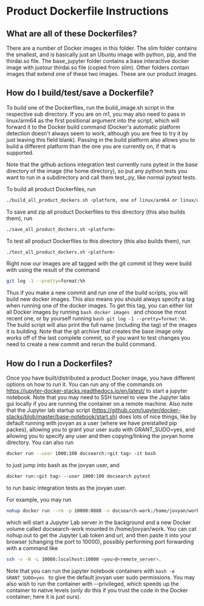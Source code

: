 # Product Dockerfile Instructions

<!-- TODO (Josh): We should probably eventually migrate to Docker compose -->

## What are all of these Dockerfiles?

There are a number of Docker images in this folder. The slim folder contains
the smallest, and is basically just an Ubuntu image with python, pip, and the 
thirdai.so file. The base_jupyter folder contains a base interactive docker
image with justour thirdai.so file (copied from slim). Other folders contain 
images that extend one of these two images. These are our product images.

## How do I build/test/save a Dockerfile?

To build one of the Dockerfiles, run the build_image.sh script in the respective
sub directory. If you are on m1, you may also need to pass in linux/arm64
as the first positional argument into the script, which will forward it to
the Docker build command (Docker's automatic platform detection doesn't always 
seem to work, although you are free to try it by just leaving this field 
blank). Passing in the build platform also allows you to build a 
different platform than the one you are currently on, if that is supported.

Note that the github actions integration test currently runs pytest in the base 
directory of the image (the home directory), so put any python tests you want to
run in a subdirectory and call them test_<test name>.py, like normal pytest tests.

To build all product Dockerfiles, run
```bash
./build_all_product_dockers.sh <platform, one of linux/arm64 or linux/amd64>
```
To save and zip all product Dockerfiles to this directory (this also builds them), run
 ```bash
./save_all_product_dockers.sh <platform>
```
To test all product Dockerfiles to this directory (this also builds them), run
 ```bash
./test_all_product_dockers.sh <platform>
```

Right now our images are all tagged with the git commit id they were build with
using the result of the command
 ```bash
git log -1 --pretty=format:%h
```
Thus if you make a new commit and run one of the build scripts, you will build
new docker images. This also means you should always specify a tag when running
one of the docker images. To get this tag, you can either list all Docker images
by running  ```bash docker images ``` and choose the most recent one, or by
yourself running  ```bash git log -1 --pretty=format:%h```. The build script
will also print the full name (including the tag) of the images it is building. 
Note that the git archive that creates the base image only works off of the last 
complete commit, so if you want to test changes you need to create a new commit 
and rerun the build command.

## How do I run a Dockerfiles?

Once you have built/distributed a product Docker image, you have different 
options on how to run it.
You can run any of the commands on https://jupyter-docker-stacks.readthedocs.io/en/latest/
to start a jupyter notebook. Note that you may need to SSH tunnel to view the
Jupyter labs gui locally if you are running the container on a remote machine. 
Also note that the Jupyter lab startup script 
(https://github.com/jupyter/docker-stacks/blob/master/base-notebook/start.sh)
does lots of nice things, like by default running with jovyan as a user (where
we have preistalled pip packes), allowing you to grant your user sudo with
GRANT_SUDO=yes, and allowing you to specify any user and then copying/linking
the jovyan home directory.
You can also run
```bash
docker run --user 1000:100 docsearch:<git tag> -it bash 
```
to just jump into bash as the jovyan user, and
```bash
docker run:<git tag> --user 1000:100 docsearch pytest
```
to run basic integration tests as the jovyan user.

For example, you may run
```bash
nohup docker run --rm -p 10000:8888 -v docsearch-work:/home/jovyan/work thirdai_docsearch_release:<git-tag> &
```
which will start a Jupyter Lab server in the background and a new Docker volume
called docsearch-work mounted in /home/jovyan/work. You can cat nohup.out
to get the Jupyter Lab token and url, and then paste it into your browser
(changing the port to 10000), possibly performing port forwarding with a 
command like 
```bash
ssh -v -N -L 10000:localhost:10000 <you>@<remote_server>.
```

Note that you can run the jupyter notebook containers with 
```bash -e GRANT_SUDO=yes ```
to give the default jovyan user sudo permissions. You may also wish to run 
the container with --privileged, which speeds up the container to native levels 
(only do this if you trust the code in the Docker container; here it is just
ours).